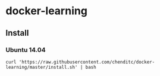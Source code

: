 # docker-learning

## Install
### Ubuntu 14.04

```
curl 'https://raw.githubusercontent.com/chenditc/docker-learning/master/install.sh' | bash
```
